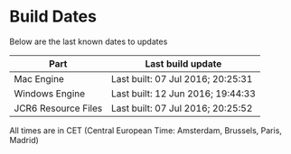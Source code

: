 # Build Dates

Below are the last known dates to updates

Part | Last build update
-----|-----
Mac Engine | Last built: 07 Jul 2016; 20:25:31
Windows Engine | Last built: 12 Jun 2016; 19:44:33
JCR6 Resource Files | Last built: 07 Jul 2016; 20:25:52
All times are in CET (Central European Time: Amsterdam, Brussels, Paris, Madrid)



